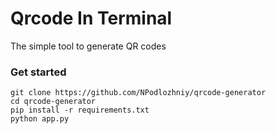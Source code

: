 # Qrcode In Terminal
The simple tool to generate QR codes

### Get started
```
git clone https://github.com/NPodlozhniy/qrcode-generator
cd qrcode-generator
pip install -r requirements.txt
python app.py
```
